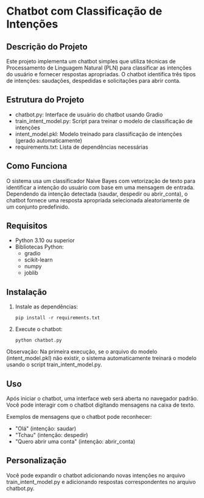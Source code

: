 # Chatbot com Classificação de Intenções

## Descrição do Projeto
Este projeto implementa um chatbot simples que utiliza técnicas de Processamento de Linguagem Natural (PLN)
para classificar as intenções do usuário e fornecer respostas apropriadas. O chatbot identifica três tipos
de intenções: saudações, despedidas e solicitações para abrir conta.

## Estrutura do Projeto
- chatbot.py: Interface de usuário do chatbot usando Gradio
- train_intent_model.py: Script para treinar o modelo de classificação de intenções
- intent_model.pkl: Modelo treinado para classificação de intenções (gerado automaticamente)
- requirements.txt: Lista de dependências necessárias

## Como Funciona
O sistema usa um classificador Naive Bayes com vetorização de texto para identificar a intenção do usuário
com base em uma mensagem de entrada. Dependendo da intenção detectada (saudar, despedir ou abrir_conta),
o chatbot fornece uma resposta apropriada selecionada aleatoriamente de um conjunto predefinido.

## Requisitos
- Python 3.10 ou superior
- Bibliotecas Python:
  - gradio
  - scikit-learn
  - numpy
  - joblib

## Instalação
1. Instale as dependências:
   ```
   pip install -r requirements.txt
   ```

2. Execute o chatbot:
   ```
   python chatbot.py
   ```
   
Observação: Na primeira execução, se o arquivo do modelo (intent_model.pkl) não existir,
o sistema automaticamente treinará o modelo usando o script train_intent_model.py.

## Uso
Após iniciar o chatbot, uma interface web será aberta no navegador padrão.
Você pode interagir com o chatbot digitando mensagens na caixa de texto.

Exemplos de mensagens que o chatbot pode reconhecer:
- "Olá" (intenção: saudar)
- "Tchau" (intenção: despedir) 
- "Quero abrir uma conta" (intenção: abrir_conta)

## Personalização
Você pode expandir o chatbot adicionando novas intenções no arquivo train_intent_model.py
e adicionando respostas correspondentes no arquivo chatbot.py.
